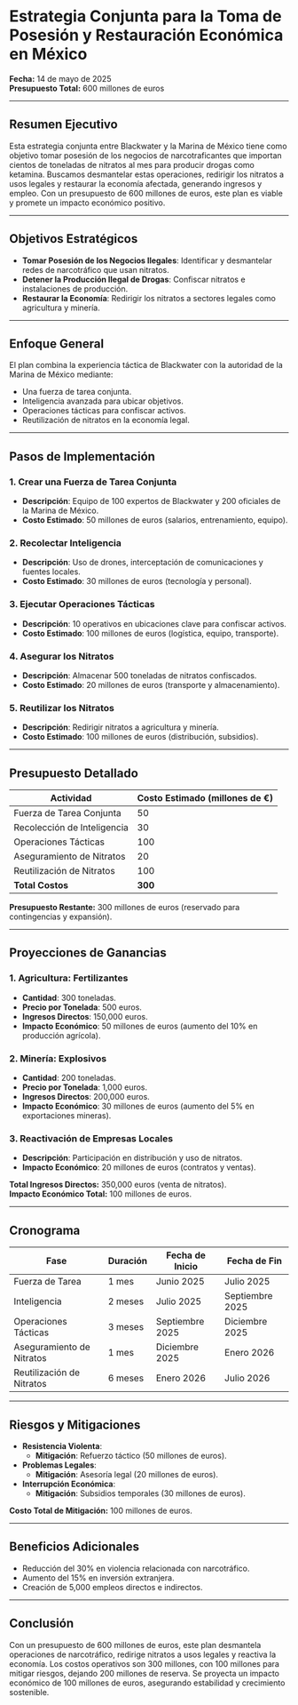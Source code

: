 # Estrategia Conjunta para la Toma de Posesión y Restauración Económica en México

**Fecha:** 14 de mayo de 2025  
**Presupuesto Total:** 600 millones de euros  

---

## Resumen Ejecutivo

Esta estrategia conjunta entre Blackwater y la Marina de México tiene como objetivo tomar posesión de los negocios de narcotraficantes que importan cientos de toneladas de nitratos al mes para producir drogas como ketamina. Buscamos desmantelar estas operaciones, redirigir los nitratos a usos legales y restaurar la economía afectada, generando ingresos y empleo. Con un presupuesto de 600 millones de euros, este plan es viable y promete un impacto económico positivo.

---

## Objetivos Estratégicos

- **Tomar Posesión de los Negocios Ilegales**: Identificar y desmantelar redes de narcotráfico que usan nitratos.  
- **Detener la Producción Ilegal de Drogas**: Confiscar nitratos e instalaciones de producción.  
- **Restaurar la Economía**: Redirigir los nitratos a sectores legales como agricultura y minería.

---

## Enfoque General

El plan combina la experiencia táctica de Blackwater con la autoridad de la Marina de México mediante:  
- Una fuerza de tarea conjunta.  
- Inteligencia avanzada para ubicar objetivos.  
- Operaciones tácticas para confiscar activos.  
- Reutilización de nitratos en la economía legal.

---

## Pasos de Implementación

### 1. Crear una Fuerza de Tarea Conjunta
- **Descripción**: Equipo de 100 expertos de Blackwater y 200 oficiales de la Marina de México.  
- **Costo Estimado**: 50 millones de euros (salarios, entrenamiento, equipo).  

### 2. Recolectar Inteligencia
- **Descripción**: Uso de drones, interceptación de comunicaciones y fuentes locales.  
- **Costo Estimado**: 30 millones de euros (tecnología y personal).  

### 3. Ejecutar Operaciones Tácticas
- **Descripción**: 10 operativos en ubicaciones clave para confiscar activos.  
- **Costo Estimado**: 100 millones de euros (logística, equipo, transporte).  

### 4. Asegurar los Nitratos
- **Descripción**: Almacenar 500 toneladas de nitratos confiscados.  
- **Costo Estimado**: 20 millones de euros (transporte y almacenamiento).  

### 5. Reutilizar los Nitratos
- **Descripción**: Redirigir nitratos a agricultura y minería.  
- **Costo Estimado**: 100 millones de euros (distribución, subsidios).  

---

## Presupuesto Detallado

| Actividad                        | Costo Estimado (millones de €) |
|----------------------------------|--------------------------------|
| Fuerza de Tarea Conjunta         | 50                             |
| Recolección de Inteligencia      | 30                             |
| Operaciones Tácticas             | 100                            |
| Aseguramiento de Nitratos        | 20                             |
| Reutilización de Nitratos        | 100                            |
| **Total Costos**                 | **300**                        |

**Presupuesto Restante:** 300 millones de euros (reservado para contingencias y expansión).

---

## Proyecciones de Ganancias

### 1. Agricultura: Fertilizantes
- **Cantidad**: 300 toneladas.  
- **Precio por Tonelada**: 500 euros.  
- **Ingresos Directos**: 150,000 euros.  
- **Impacto Económico**: 50 millones de euros (aumento del 10% en producción agrícola).  

### 2. Minería: Explosivos
- **Cantidad**: 200 toneladas.  
- **Precio por Tonelada**: 1,000 euros.  
- **Ingresos Directos**: 200,000 euros.  
- **Impacto Económico**: 30 millones de euros (aumento del 5% en exportaciones mineras).  

### 3. Reactivación de Empresas Locales
- **Descripción**: Participación en distribución y uso de nitratos.  
- **Impacto Económico**: 20 millones de euros (contratos y ventas).  

**Total Ingresos Directos:** 350,000 euros (venta de nitratos).  
**Impacto Económico Total:** 100 millones de euros.

---

## Cronograma

| Fase                            | Duración   | Fecha de Inicio   | Fecha de Fin    |
|---------------------------------|------------|-------------------|-----------------|
| Fuerza de Tarea                 | 1 mes      | Junio 2025        | Julio 2025      |
| Inteligencia                    | 2 meses    | Julio 2025        | Septiembre 2025 |
| Operaciones Tácticas            | 3 meses    | Septiembre 2025   | Diciembre 2025  |
| Aseguramiento de Nitratos       | 1 mes      | Diciembre 2025    | Enero 2026      |
| Reutilización de Nitratos       | 6 meses    | Enero 2026        | Julio 2026      |

---

## Riesgos y Mitigaciones

- **Resistencia Violenta**:  
  - **Mitigación**: Refuerzo táctico (50 millones de euros).  
- **Problemas Legales**:  
  - **Mitigación**: Asesoría legal (20 millones de euros).  
- **Interrupción Económica**:  
  - **Mitigación**: Subsidios temporales (30 millones de euros).  

**Costo Total de Mitigación:** 100 millones de euros.

---

## Beneficios Adicionales

- Reducción del 30% en violencia relacionada con narcotráfico.  
- Aumento del 15% en inversión extranjera.  
- Creación de 5,000 empleos directos e indirectos.

---

## Conclusión

Con un presupuesto de 600 millones de euros, este plan desmantela operaciones de narcotráfico, redirige nitratos a usos legales y reactiva la economía. Los costos operativos son 300 millones, con 100 millones para mitigar riesgos, dejando 200 millones de reserva. Se proyecta un impacto económico de 100 millones de euros, asegurando estabilidad y crecimiento sostenible.